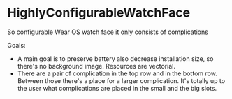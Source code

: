 # HighlyConfigurableWatchFace
So configurable Wear OS watch face it only consists of complications

Goals:

* A main goal is to preserve battery also decrease installation size, so there's no background image. Resources are vectorial.
* There are a pair of complication in the top row and in the bottom row. Between those there's a place for a larger complication. It's totally up to the user what complications are placed in the small and the big slots.
